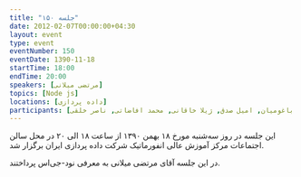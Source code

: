 ```yaml
---
title: "جلسه ۱۵۰"
date: 2012-02-07T00:00:00+04:30
layout: event
type: event
eventNumber: 150
eventDate: 1390-11-18
startTime: 18:00
endTime: 20:00
speakers: [مرتضی میلانی]
topics: [Node js]
locations: [داده پردازی]
participants: [بهنام توکلی کرمانی, بهاره هدایت, زهرا نجف زاده, ساسان رز, حمیدرضا داوودی, محمود مسیح تهرانی, مصطفی میرموسوی, هدایت وطن‌خواه, محمد جهانگیری, وحید فردی, مازیار سجودیان, امیر محمودی, سید قاسم فتح پور, مرتضی میلانی, آرمن باغومیان, امیل صدق, ژیلا خاقانی, محمد افاضاتی, ناصر خلقی]
---
```

این جلسه در روز سه‌شنبه مورخ ۱۸ بهمن ۱۳۹۰ از ساعت ۱۸ الی ۲۰ در محل سالن اجتماعات مرکز آموزش عالی انفورماتیک شرکت داده پردازی ایران برگزار شد.

در این جلسه آقای مرتضی میلانی به معرفی نود-جی‌اس پرداختند.